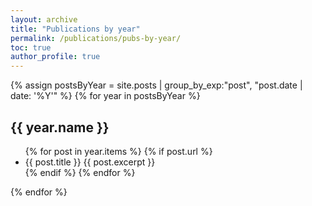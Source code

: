 ```yaml
---
layout: archive
title: "Publications by year"
permalink: /publications/pubs-by-year/
toc: true
author_profile: true
---
```


{% assign postsByYear = site.posts | group_by_exp:"post", "post.date | date: '%Y'"  %}
{% for year in postsByYear %}
  <h2 id="{{ year.name | slugify }}" class="archive__subtitle">{{ year.name }}</h2>
  <ul>
  {% for post in year.items %}
  {% if post.url %}
        <li>{{ post.title }} {{ post.excerpt }}</li>
    {% endif %}
  {% endfor %}
  </ul>
{% endfor %}
